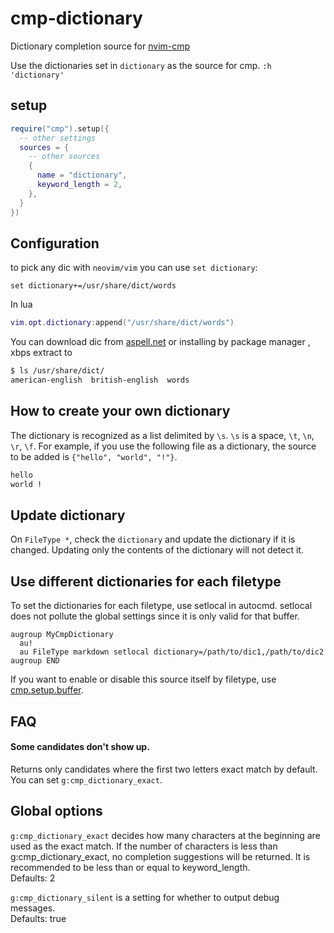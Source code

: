# cmp-dictionary

Dictionary completion source for [nvim-cmp](https://github.com/hrsh7th/nvim-cmp)  

Use the dictionaries set in `dictionary` as the source for cmp.
`:h 'dictionary'`

## setup

```lua
require("cmp").setup({
  -- other settings
  sources = {
    -- other sources
    {
      name = "dictionary",
      keyword_length = 2,
    },
  }
})
```

## Configuration

to pick any dic with `neovim/vim` you can use `set dictionary`:

```vim
set dictionary+=/usr/share/dict/words
```

In lua

```lua
vim.opt.dictionary:append("/usr/share/dict/words")
```

You can download dic from [aspell.net](https://ftp.gnu.org/gnu/aspell/dict/0index.html) or installing by package manager , xbps extract to

```bash
$ ls /usr/share/dict/
american-english  british-english  words
```

## How to create your own dictionary

The dictionary is recognized as a list delimited by `\s`. `\s` is a space, `\t`, `\n`, `\r`, `\f`.
For example, if you use the following file as a dictionary, the source to be added is `{"hello", "world", "!"}`.

```txt
hello
world !
```

## Update dictionary

On `FileType *`, check the `dictionary` and update the dictionary if it is changed.
Updating only the contents of the dictionary will not detect it.

## Use different dictionaries for each filetype

To set the dictionaries for each filetype, use setlocal in autocmd.
setlocal does not pollute the global settings since it is only valid for that buffer.

```vim
augroup MyCmpDictionary
  au!
  au FileType markdown setlocal dictionary=/path/to/dic1,/path/to/dic2
augroup END
```

If you want to enable or disable this source itself by filetype, use [cmp.setup.buffer](https://github.com/hrsh7th/nvim-cmp#sources-type-tablecmpsourceconfig).

## FAQ

#### Some candidates don't show up.

Returns only candidates where the first two letters exact match by default.
You can set `g:cmp_dictionary_exact`.

## Global options

`g:cmp_dictionary_exact` decides how many characters at the beginning are used as the exact match.
If the number of characters is less than g:cmp_dictionary_exact, no completion suggestions will be returned.
It is recommended to be less than or equal to keyword_length.  
Defaults: 2

`g:cmp_dictionary_silent` is a setting for whether to output debug messages.  
Defaults: true
